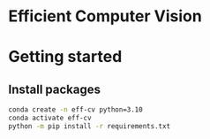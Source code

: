 # Efficient Computer Vision

# Getting started

## Install packages

```bash
conda create -n eff-cv python=3.10
conda activate eff-cv
python -m pip install -r requirements.txt
```